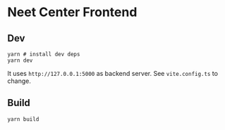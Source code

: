 # Neet Center Frontend

## Dev

```shell
yarn # install dev deps
yarn dev
```

It uses `http://127.0.0.1:5000` as backend server. See `vite.config.ts` to change.

## Build

```
yarn build
```
